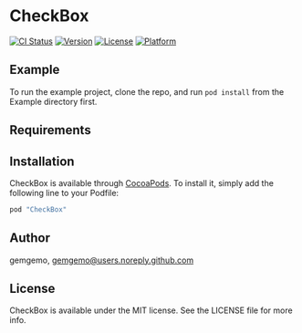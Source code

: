 # CheckBox

[![CI Status](http://img.shields.io/travis/gemgemo/CheckBox.svg?style=flat)](https://travis-ci.org/gemgemo/CheckBox)
[![Version](https://img.shields.io/cocoapods/v/CheckBox.svg?style=flat)](http://cocoapods.org/pods/CheckBox)
[![License](https://img.shields.io/cocoapods/l/CheckBox.svg?style=flat)](http://cocoapods.org/pods/CheckBox)
[![Platform](https://img.shields.io/cocoapods/p/CheckBox.svg?style=flat)](http://cocoapods.org/pods/CheckBox)

## Example

To run the example project, clone the repo, and run `pod install` from the Example directory first.

## Requirements

## Installation

CheckBox is available through [CocoaPods](http://cocoapods.org). To install
it, simply add the following line to your Podfile:

```ruby
pod "CheckBox"
```

## Author

gemgemo, gemgemo@users.noreply.github.com

## License

CheckBox is available under the MIT license. See the LICENSE file for more info.
